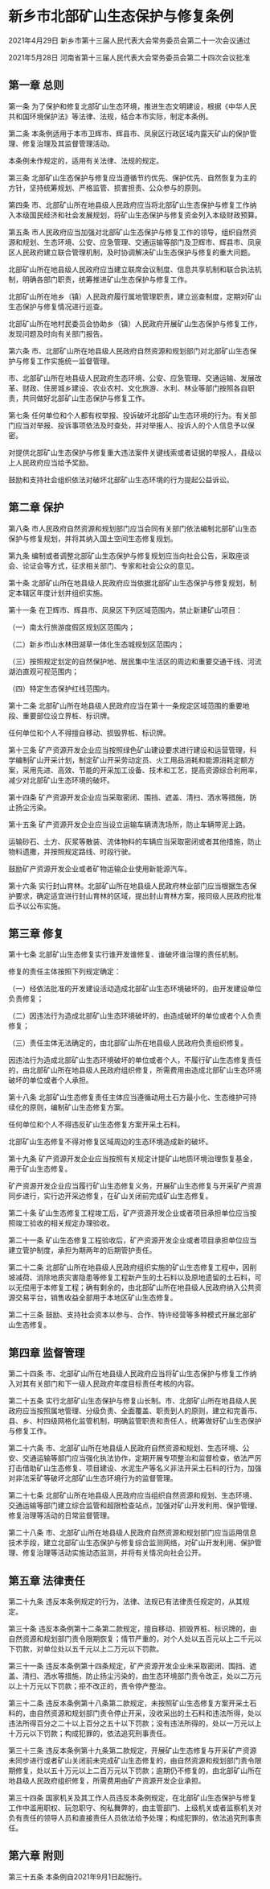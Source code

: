 # 新乡市北部矿山生态保护与修复条例

2021年4月29日 新乡市第十三届人民代表大会常务委员会第二十一次会议通过

2021年5月28日 河南省第十三届人民代表大会常务委员会第二十四次会议批准

<!-- INFO END -->

## 第一章  总则

第一条 为了保护和修复北部矿山生态环境，推进生态文明建设，根据《中华人民共和国环境保护法》等法律、法规，结合本市实际，制定本条例。

第二条 本条例适用于本市卫辉市、辉县市、凤泉区行政区域内露天矿山的保护管理、修复治理及其监督管理活动。

本条例未作规定的，适用有关法律、法规的规定。

第三条 北部矿山生态保护与修复应当遵循节约优先、保护优先、自然恢复为主的方针，坚持统筹规划、严格监管、损害担责、公众参与的原则。

第四条 市、北部矿山所在地县级人民政府应当将北部矿山生态保护与修复工作纳入本级国民经济和社会发展规划，将矿山生态保护与修复资金列入本级财政预算。

第五条 市人民政府应当加强对北部矿山生态保护与修复工作的领导，组织自然资源和规划、生态环境、公安、应急管理、交通运输等部门及卫辉市、辉县市、凤泉区人民政府建立联合管理机制，及时协调解决矿山生态保护与修复的重大问题。

北部矿山所在地县级人民政府应当建立联席会议制度、信息共享机制和联合执法机制，明确各部门职责，统筹推进矿山生态保护与修复工作。

北部矿山所在地乡（镇）人民政府履行属地管理职责，建立巡查制度，定期对矿山生态保护与修复情况进行巡查。

北部矿山所在地村民委员会协助乡（镇）人民政府开展矿山生态保护与修复工作，发现问题及时向有关部门报告。

第六条 市、北部矿山所在地县级人民政府自然资源和规划部门对北部矿山生态保护与修复工作实施统一监督管理。

市、北部矿山所在地县级人民政府生态环境、公安、应急管理、交通运输、发展改革、财政、住房城乡建设、农业农村、文化旅游、水利、林业等部门按照各自职责，共同做好北部矿山生态保护与修复工作。

第七条 任何单位和个人都有权举报、投诉破坏北部矿山生态环境的行为。有关部门应当对举报、投诉事项依法及时查处，并对举报人、投诉人的个人信息予以保密。

对提供北部矿山生态保护与修复重大违法案件关键线索或者证据的举报人，县级以上人民政府应当给予奖励。

鼓励和支持社会组织依法对破坏北部矿山生态环境的行为提起公益诉讼。

## 第二章  保护

第八条 市人民政府自然资源和规划部门应当会同有关部门依法编制北部矿山生态保护与修复规划，并将其纳入国土空间生态修复规划。

第九条 编制或者调整北部矿山生态保护与修复规划应当向社会公告，采取座谈会、论证会等方式，征求相关部门、专家和社会公众的意见。

第十条 北部矿山所在地县级人民政府应当依据北部矿山生态保护与修复规划，制定本辖区年度计划并组织实施。

第十一条 在卫辉市、辉县市、凤泉区下列区域范围内，禁止新建矿山项目：

（一）南太行旅游度假区规划区范围内；

（二）新乡市山水林田湖草一体化生态城规划区范围内；

（三）按照规定划定的自然保护地、居民集中生活区的周边和重要交通干线、河流湖泊直观可视范围内；

（四）特定生态保护红线范围内。

第十二条 北部矿山所在地县级人民政府应当在第十一条规定区域范围的重要地段、重要部位设立界桩、标识牌。

任何单位和个人不得擅自移动、损毁界桩、标识牌。

第十三条 矿产资源开发企业应当按照绿色矿山建设要求进行建设和运营管理，科学编制矿山开采计划，制定矿山开采劳动定员、火工用品消耗和能源消耗定额方案，采用先进、高效、节能的开采加工设备、技术和工艺，提高资源综合利用率，减少对北部矿山生态环境的破坏。

第十四条 矿产资源开发企业应当采取密闭、围挡、遮盖、清扫、洒水等措施，防止扬尘污染。

第十五条 矿产资源开发企业应当设立运输车辆清洗场所，防止车辆带泥上路。

运输砂石、土方、灰浆等散装、流体物料的车辆应当采取密闭或者其他措施，防止物料遗撒，并按照规定路线、时段行驶。

鼓励矿产资源开发企业或者矿物运输企业使用新能源汽车。

第十六条 实行封山育林。北部矿山所在地县级人民政府林业部门应当根据生态保护要求，确定适宜进行封山育林的区域，提出封山育林方案，报同级人民政府批准后予以公布实施。

## 第三章  修复

第十七条 北部矿山生态修复实行谁开发谁修复、谁破坏谁治理的责任机制。

修复的责任主体按照下列规定确定：

（一）经依法批准的开发建设活动造成北部矿山生态环境破坏的，由开发建设单位负责修复；

（二）因违法行为造成北部矿山生态环境破坏的，由造成破坏的单位或者个人负责修复；

（三）责任主体无法确定的，由北部矿山所在地县级人民政府负责组织修复。

因违法行为造成北部矿山生态环境破坏的单位或者个人，不履行矿山生态修复责任的，由北部矿山所在地县级人民政府组织修复，所需费用由造成北部矿山生态环境破坏的单位或者个人承担。

第十八条 北部矿山生态修复责任主体应当遵循动用土石方最小化、生态维护可持续化的原则，编制矿山生态修复方案。

任何单位和个人不得违反矿山生态修复方案开采土石料。

北部矿山生态修复不得对修复区域周边的生态环境造成新的破坏。

第十九条 矿产资源开发企业应当按照有关规定计提矿山地质环境治理恢复基金，用于矿山生态修复。

矿产资源开发企业应当履行矿山生态修复义务，开展矿山生态修复与开采矿产资源同步进行，实行边开采边修复，在矿山关闭前完成矿山生态修复。

第二十条 矿山生态修复工程竣工后，矿产资源开发企业或者项目承担单位应当按照竣工验收的相关规定办理验收。

第二十一条 矿山生态修复工程验收后，矿产资源开发企业或者项目承担单位应当建立管护制度，承担为期两年的后期管护责任。

第二十二条 北部矿山所在地县级人民政府组织实施的矿山生态修复工程中，因削坡减荷、消除地质灾害隐患等修复工程新产生的土石料以及原地遗留的土石料，可以无偿用于本修复工程；确有剩余的，由北部矿山所在地县级人民政府纳入公共资源交易平台，销售收益全部用于本地区矿山生态修复。

第二十三条 鼓励、支持社会资本以参与、合作、特许经营等多种模式开展北部矿山生态修复。

## 第四章  监督管理

第二十四条 市、北部矿山所在地县级人民政府应当将矿山生态保护与修复工作纳入对其有关部门和下一级人民政府年度目标责任考核的内容。

第二十五条 实行北部矿山生态保护与修复山长制。市、北部矿山所在地县级人民政府应当按照属地管理、分级负责、全面覆盖、职责到人的原则，建立和完善市、县、乡、村四级网格化监管机制，明确监管职责和责任人，统筹做好矿山生态保护与修复工作。

第二十六条 市、北部矿山所在地县级人民政府自然资源和规划、生态环境、公安、交通运输等部门应当强化执法协作，定期开展专项整治和监督检查，依法严厉打击借助矿山生态修复、项目建设、水泥生产等名义非法开采土石料的行为，加强对非法采矿等破坏北部矿山生态环境行为的监督管理。

第二十七条 北部矿山所在地县级人民政府应当组织自然资源和规划、生态环境、交通运输等部门建立综合监管和超限检查站点，加强对矿山开发利用、保护管理、修复治理等活动的日常监督管理。

第二十八条 市、北部矿山所在地县级人民政府自然资源和规划部门应当运用信息技术手段，建立北部矿山生态保护与修复综合监测网络，对矿山开发利用、保护管理、修复治理等活动实施动态监测，并将有关情况向社会公开。

## 第五章  法律责任

第二十九条 违反本条例规定的行为，法律、法规已有法律责任规定的，从其规定。

第三十条 违反本条例第十二条第二款规定，擅自移动、损毁界桩、标识牌的，由自然资源和规划部门责令限期恢复；情节严重的，对个人处以五百元以上二千元以下罚款，对单位处以五千元以上二万元以下罚款。

第三十一条 违反本条例第十四条规定，矿产资源开发企业未采取密闭、围挡、遮盖、清扫、洒水等措施，防止扬尘污染的，由生态环境部门责令改正，处以二万元以上十万元以下罚款；拒不改正的，责令停产整治。

第三十二条 违反本条例第十八条第二款规定，未按照矿山生态修复方案开采土石料的，由自然资源和规划部门责令停止开采，没收采出的土石料和违法所得，处以违法所得百分之二十以上百分之五十以下罚款；没有违法所得的，处以一万元以上十万元以下罚款；构成犯罪的，依法追究刑事责任。

第三十三条 违反本条例第十九条第二款规定，开展矿山生态修复与开采矿产资源未同步进行或者矿山关闭前未完成矿山生态修复的，由自然资源和规划部门责令限期修复，处以五十万元以上二百万元以下罚款；逾期仍不修复的，由北部矿山所在地县级人民政府组织修复，所需费用由矿产资源开发企业承担。

第三十四条 国家机关及其工作人员违反本条例规定，在北部矿山生态保护与修复工作中滥用职权、玩忽职守、徇私舞弊的，由主管部门、上级机关或者监察机关对负有责任的领导人员和直接责任人员依法给予处理；构成犯罪的，依法追究刑事责任。

## 第六章  附则

第三十五条 本条例自2021年9月1日起施行。